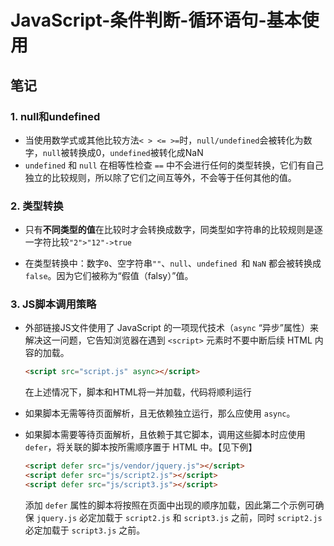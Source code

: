 # JavaScript-条件判断-循环语句-基本使用

## 笔记

### 1. null和undefined

- 当使用数学式或其他比较方法`< > <= >=`时，`null/undefined`会被转化为数字，`null`被转换成0，`undefined`被转化成NaN
- `undefined` 和 `null` 在相等性检查 `==` 中不会进行任何的类型转换，它们有自己独立的比较规则，所以除了它们之间互等外，不会等于任何其他的值。

### 2. 类型转换

- 只有**不同类型的值**在比较时才会转换成数字，同类型如字符串的比较规则是逐一字符比较`"2">"12"->true`

- 在类型转换中：数字`0`、空字符串`""`、`null`、`undefined `和 `NaN` 都会被转换成 `false`。因为它们被称为“假值（falsy）”值。

### 3. JS脚本调用策略

- 外部链接JS文件使用了 JavaScript 的一项现代技术（`async` “异步”属性）来解决这一问题，它告知浏览器在遇到 `<script>` 元素时不要中断后续 HTML 内容的加载。

  ```html
  <script src="script.js" async></script>
  ```

  在上述情况下，脚本和HTML将一并加载，代码将顺利运行

- 如果脚本无需等待页面解析，且无依赖独立运行，那么应使用 `async`。

- 如果脚本需要等待页面解析，且依赖于其它脚本，调用这些脚本时应使用 `defer`，将关联的脚本按所需顺序置于 HTML 中。【见下例】

  ```html
  <script defer src="js/vendor/jquery.js"></script>
  <script defer src="js/script2.js"></script>
  <script defer src="js/script3.js"></script>
  ```

  添加 `defer` 属性的脚本将按照在页面中出现的顺序加载，因此第二个示例可确保 `jquery.js` 必定加载于 `script2.js` 和 `script3.js` 之前，同时 `script2.js` 必定加载于 `script3.js` 之前。

